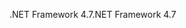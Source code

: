 <span data-ttu-id="66c24-101">.NET Framework 4.7</span><span class="sxs-lookup"><span data-stu-id="66c24-101">.NET Framework 4.7</span></span>